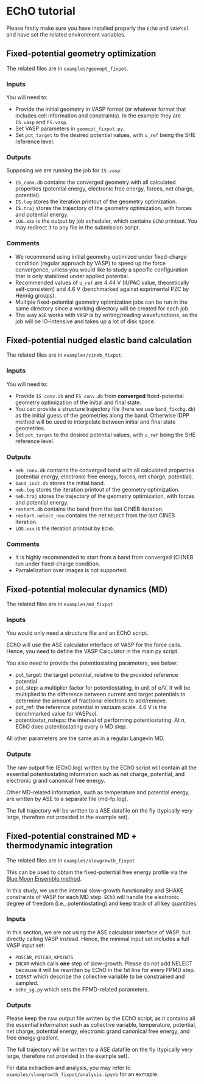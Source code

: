 # EChO tutorial
Please firstly make sure you have installed properly the `EChO` and `VASPsol` and have set the related environment variables.


## Fixed-potential geometry optimization
The related files are in `examples/geomopt_fixpot`.

### Inputs
You will need to:
- Provide the initial geometry in VASP format (or whatever format that includes cell information and constraints). In the example they are `IS.vasp` and `FS.vasp`.
- Set VASP parameters in `geomopt_fixpot.py`.
- Set `pot_target` to the desired potential values, with `u_ref` being the SHE reference level.

### Outputs
Supposing we are running the job for `IS.vasp`:
- `IS_conv.db` contains the converged geometry with all calculated properties (potential energy, electronic free energy, forces, net charge, potential).
- `IS.log` stores the iteration printout of the geometry optimization.
- `IS.traj` stores the trajectory of the geometry optimization, with forces and potential energy.
- `LOG.xxx` is the output by job scheduler, which contains `EChO` printout. You may redirect it to any file in the submission script.

### Comments
- We recommend using initial geometry optimized under fixed-charge condition (regular approach by VASP) to speed up the force convergence, unless you would like to study a specific configuration that is only stabilized under applied potential.
- Recommended values of `u_ref` are 4.44 V (IUPAC value, theoretically self-consistent) and 4.6 V (benchmarked against exprimental PZC by Hennig groups).
- Multiple fixed-potential geometry optimization jobs can be run in the same directory since a working directory will be created for each job.
- The way `ASE` works with `VASP` is by writing/reading wavefunctions, so the job will be IO-intensive and takes up a lot of disk space. 

## Fixed-potential nudged elastic band calculation
The related files are in `examples/cineb_fixpot`.

### Inputs
You will need to:
- Provide `IS_conv.db` and `FS_conv.db` from **converged** fixed-potential geometry optimization of the initial and final state.
- You can provide a structure trajectory file (here we use `band_fixchg.db`) as the initial guess of the geometries along the band. Otherwise IDPP method will be used to interpolate between initial and final state geometries.
- Set `pot_target` to the desired potential values, with `u_ref` being the SHE reference level.

### Outputs
- `neb_conv.db` contains the converged band with all calculated properties (potential energy, electronic free energy, forces, net charge, potential).
- `band_init.db` stores the initial band.
- `neb.log` stores the iteration printout of the geometry optimization.
- `neb.traj` stores the trajectory of the geometry optimization, with forces and potential energy. 
- `restart.db` contains the band from the last CINEB iteration.
- `restart.nelect_neu` contains the net `NELECT` from the last CINEB iteration.
- `LOG.xxx` is the iteration printout by `EChO`.


### Comments
- It is highly recommended to start from a band from converged (CI)NEB run under fixed-charge condition.
- Parralelization over images is not supported.


## Fixed-potential molecular dynamics (MD)
The related files are in `examples/md_fixpot`

### Inputs
You would only need a structure file and an EChO script.

EChO will use the ASE calculator interface of VASP for the force calls. Hence, you need to define the VASP Calculator in the main py script.

You also need to provide the potentiostating parameters, see below:
- pot_target: the target potential, relative to the provided reference potential
- pot_step: a multiplier factor for potentiostating, in unit of e/V. It will be multiplied to the difference between current and target potentials to determine the amount of fractional electrons to add/remove. 
- pot_ref: the reference potential in vacuum scale. 4.6 V is the benchmarked value for VASPsol.
- potentiostat_nsteps: the interval of performing potentiostating. At $n$, EChO does potentiostating every $n$ MD step. 

All other parameters are the same as in a regular Langevin MD.

### Outputs

The raw output file (EChO.log) written by the EChO script will contain all the essential potentiostating information such as net charge, potential, and electronic grand canonical free energy.

Other MD-related information, such as temperature and potential energy, are written by ASE to a separate file (md-fp.log).

The full trajectory will be written to a ASE datafile on the fly (typically very large, therefore not provided in the example set).


## Fixed-potential constrained MD + thermodynamic integration
The related files are in `examples/slowgrowth_fixpot`

This can be used to obtain the fixed-potential free energy profile via the [Blue Moon Ensemble method](https://www.vasp.at/wiki/index.php/Blue_moon_ensemble).

In this study, we use the internal slow-growth functionality and SHAKE constraints of VASP for each MD step. `EChO` will handle the electronic degree of freedom (i.e., potentiostating) and keep track of all key quantities.


### Inputs
In this section, we are not using the ASE calculator interface of VASP, but directly calling VASP instead. Hence, the minimal input set includes a full VASP input set:
- `POSCAR`, `POTCAR`, `KPOINTS`
- `INCAR` which calls **one** step of slow-growth. Please do not add NELECT because it will be rewritten by EChO in the 1st line for every FPMD step.
- `ICONST` which describe the collective variable to be constrained and sampled.
- `echo_sg.py` which sets the FPMD-related parameters.

### Outputs
Please keep the raw output file written by the EChO script, as it contains all the essential information such as collective variable, temperature, potential, net charge, potential energy, electronic grand canonical free energy, and free energy gradient.

The full trajectory will be written to a ASE datafile on the fly (typically very large, therefore not provided in the example set).

For data extraction and analysis, you may refer to `examples/slowgrowth_fixpot/analysis.ipynb` for an exmaple.




